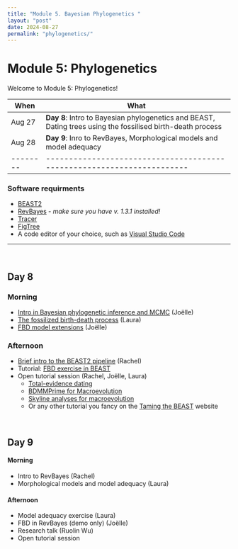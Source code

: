 ```yaml
---
title: "Module 5. Bayesian Phylogenetics "
layout: "post" 
date: 2024-08-27
permalink: "phylogenetics/"
---
```


# Module 5: Phylogenetics 

Welcome to Module 5: Phylogenetics! 


| When   | What                                                                 |
|--------|----------------------------------------------------------------------|
| Aug 27 | **Day 8**: Intro to Bayesian phylogenetics and BEAST, Dating trees using the fossilised birth-death process |
| Aug 28 | **Day 9**: Inro to RevBayes, Morphological models and model adequacy |
|--------|----------------------------------------------------------------------|

### Software requirments 

* [BEAST2](https://www.beast2.org)
* [RevBayes](https://github.com/revbayes/revbayes/releases) - *make sure you have v. 1.3.1 installed!*
* [Tracer](https://github.com/beast-dev/tracer/releases)
* [FigTree](https://github.com/rambaut/figtree/releases)
* A code editor of your choice, such as [Visual Studio Code](https://code.visualstudio.com)

- - -

<br>

## Day 8 

### Morning 

* [Intro in Bayesian phylogenetic inference and MCMC]({{site.baseurl}}/data/phylogenetics/S1_JBS_Bayesian_inference_short.pdf) (Joëlle) 
* [The fossilized birth-death process]({{site.baseurl}}/data/phylogenetics/S2_LM_FBD.pdf) (Laura)
* [FBD model extensions]({{site.baseurl}}/data/phylogenetics/S3_JBS_FBD_extensions_short.pdf) (Joëlle)

### Afternoon
* [Brief intro to the BEAST2 pipeline]({{site.baseurl}}/data/phylogenetics/S4_RW_FBD_tutorial.pdf) (Rachel)
* Tutorial: [FBD exercise in BEAST](https://taming-the-beast.org/tutorials/FBD-tutorial/) 
* Open tutorial session (Rachel, Joëlle, Laura)
	* [Total-evidence dating](https://taming-the-beast.org/tutorials/Total-Evidence-Tutorial/)
	* [BDMMPrime for Macroevolution](https://taming-the-beast.org/tutorials/BDMM-Prime-for-macroevolution/)
	* [Skyline analyses for macroevolution](https://taming-the-beast.org/tutorials/Skyline-analyses-for-macroevolution/)
	* Or any other tutorial you fancy on the [Taming the BEAST](https://taming-the-beast.org/tutorials/) website

<br>

## Day 9

#### Morning

* Intro to RevBayes (Rachel)
* Morphological models and model adequacy (Laura)

#### Afternoon
* Model adequacy exercise (Laura)
* FBD in RevBayes (demo only) (Joëlle)
* Research talk (Ruolin Wu)
* Open tutorial session

